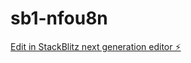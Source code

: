 # sb1-nfou8n

[Edit in StackBlitz next generation editor ⚡️](https://stackblitz.com/~/github.com/DPWonder/sb1-nfou8n)
